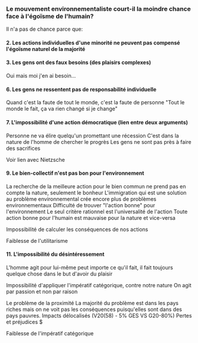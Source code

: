 ### Le mouvement environnementaliste court-il la moindre chance face à l'égoïsme de l'humain?

Il n'a pas de chance parce que:
#### 2. Les actions individuelles d'une minorité ne peuvent pas compensé l'égoïsme naturel de la majorité
#### 3. Les gens ont des faux besoins (des plaisirs complexes)
Oui mais moi j'en ai besoin...



#### 6. Les gens ne ressentent pas de responsabilité individuelle
Quand c'est la faute de tout le monde, c'est la faute de personne
"Tout le monde le fait, ça va rien changé si je change"


#### 7. L'impossibilité d'une action démocratique (lien entre deux arguments)
Personne ne va élire quelqu'un promettant une récession
C'est dans la nature de l'homme de chercher le progrès
Les gens ne sont pas près à faire des sacrifices

Voir lien avec Nietzsche

#### 9. Le bien-collectif n'est pas bon pour l'environnement
La recherche de la meilleure action pour le bien commun ne prend pas en compte la nature, seulement le bonheur
L'immigration qui est une solution au problème environnemental crée encore plus de problèmes environnementaux
Difficulté de trouver "l'action bonne" pour l'environnement
Le seul critère rationnel est l'universalité de l'action
Toute action bonne pour l'humain est mauvaise pour la nature et vice-versa

Impossibilité de calculer les conséquences de nos actions

Faiblesse de l'utilitarisme



#### 11. L'impossibilité du désintéressement
L'homme agit pour lui-même peut importe ce qu'il fait, il fait toujours quelque chose dans le but d'avoir du plaisir

Impossibilité d'appliquer l'impératif catégorique, contre notre nature
On agit par passion et non par raison

Le problème de la proximité
	La majorité du problème est dans les pays riches mais on ne voit pas les conséquences puisqu'elles sont dans des pays pauvres.
	Impacts délocalisés (V20(58) - 5% GES VS G20-80%)
		Pertes et préjudices $

Faiblesse de l'impératif catégorique
